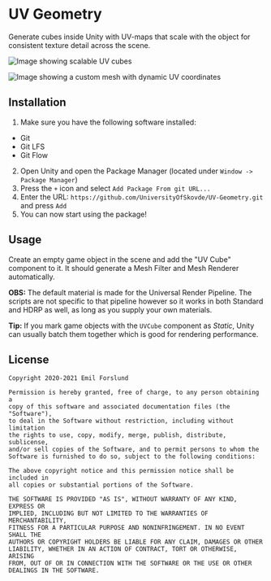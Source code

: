 # UV Geometry
Generate cubes inside Unity with UV-maps that scale with the object for 
consistent texture detail across the scene.

![Image showing scalable UV cubes](https://media.githubusercontent.com/media/UniversityOfSkovde/UV-Geometry/main/Documentation~/uv-cubes.gif)

![Image showing a custom mesh with dynamic UV coordinates](https://media.githubusercontent.com/media/UniversityOfSkovde/UV-Geometry/main/Documentation~/uv-meshes.gif)


## Installation
1. Make sure you have the following software installed:
* Git
* Git LFS
* Git Flow
2. Open Unity and open the Package Manager (located under `Window -> Package Manager`)
3. Press the `+` icon and select `Add Package From git URL...`
4. Enter the URL: `https://github.com/UniversityOfSkovde/UV-Geometry.git` and press `Add`
5. You can now start using the package!

## Usage
Create an empty game object in the scene and add the "UV Cube" component to it. It should generate a Mesh Filter and Mesh Renderer automatically.

**OBS:** The default material is made for the Universal Render Pipeline. The scripts are not specific to that pipeline however so it works in both Standard and HDRP as well, as long as you supply your own materials.

**Tip:** If you mark game objects with the `UVCube` component as *Static*, Unity can usually batch them together which is good for rendering performance.

## License
```
Copyright 2020-2021 Emil Forslund

Permission is hereby granted, free of charge, to any person obtaining a 
copy of this software and associated documentation files (the "Software"), 
to deal in the Software without restriction, including without limitation 
the rights to use, copy, modify, merge, publish, distribute, sublicense, 
and/or sell copies of the Software, and to permit persons to whom the 
Software is furnished to do so, subject to the following conditions:

The above copyright notice and this permission notice shall be included in 
all copies or substantial portions of the Software.

THE SOFTWARE IS PROVIDED "AS IS", WITHOUT WARRANTY OF ANY KIND, EXPRESS OR 
IMPLIED, INCLUDING BUT NOT LIMITED TO THE WARRANTIES OF MERCHANTABILITY, 
FITNESS FOR A PARTICULAR PURPOSE AND NONINFRINGEMENT. IN NO EVENT SHALL THE
AUTHORS OR COPYRIGHT HOLDERS BE LIABLE FOR ANY CLAIM, DAMAGES OR OTHER 
LIABILITY, WHETHER IN AN ACTION OF CONTRACT, TORT OR OTHERWISE, ARISING 
FROM, OUT OF OR IN CONNECTION WITH THE SOFTWARE OR THE USE OR OTHER 
DEALINGS IN THE SOFTWARE.
```
